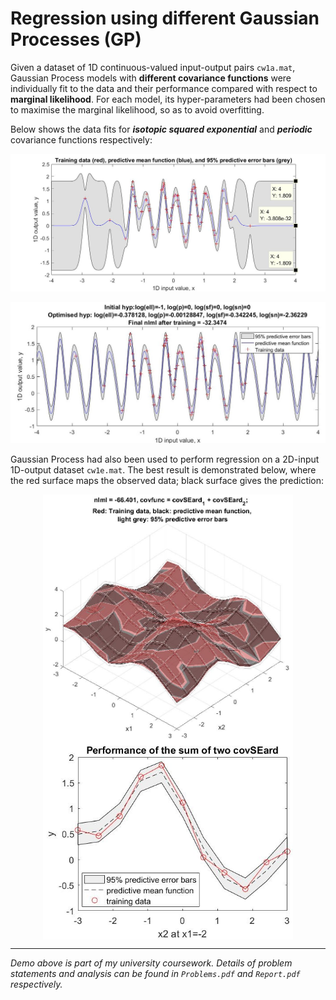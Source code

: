 # Regression using different Gaussian Processes (GP)

Given a dataset of 1D continuous-valued input-output pairs `cw1a.mat`, Gaussian Process models with **different covariance functions** were individually fit to the data and their performance compared with respect to **marginal likelihood**. For each model, its hyper-parameters had been chosen to maximise the marginal likelihood, so as to avoid overfitting.

Below shows the data fits for ***isotopic squared exponential*** and ***periodic*** covariance functions respectively:

<p align="center">
  <img width=600 src="demo_images/a_result.jpg">
</p>

<p align="center">
  <img width=530 src="demo_images/c_result.jpg">
</p>

Gaussian Process had also been used to perform regression on a 2D-input 1D-output dataset `cw1e.mat`. The best result is demonstrated below, where the red surface maps the observed data; black surface gives the prediction:

<p align="center">
  <img align="middle" width=400 src="demo_images/e_result_prediction_covSum.jpg" \>
  <img align="middle" width=400 src="demo_images/e_result_performance_covSum.jpg" \>
</p>


---
*Demo above is part of my university coursework. Details of problem statements and analysis can be found in `Problems.pdf` and `Report.pdf` respectively.*
